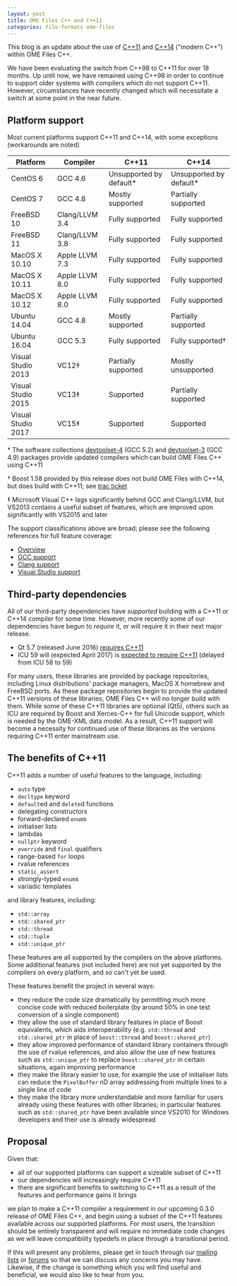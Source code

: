 ```yaml
---
layout: post
title: OME Files C++ and C++11
categories: file-formats ome-files
---
```


This blog is an update about the use of
[C++11](https://en.wikipedia.org/wiki/C%2B%2B11) and
[C++14](https://en.wikipedia.org/wiki/C%2B%2B14) ("modern C++") within
OME Files C++.

We have been evaluating the switch from C++98 to C++11 for over 18
months.  Up until now, we have remained using C++98 in order to
continue to support older systems with compilers which do not support
C++11.  However, circumstances have recently changed which will
necessitate a switch at some point in the near future.

## Platform support

Most current platforms support C++11 and C++14, with some exceptions
(workarounds are noted)

| Platform           | Compiler       | C++11                   | C++14                   |
| ------------------ | -------------- | ----------------------- | ----------------------- |
| CentOS 6           | GCC 4.6        | Unsupported by default* | Unsupported by default* |
| CentOS 7           | GCC 4.8        | Mostly supported        | Partially supported     |
| FreeBSD 10         | Clang/LLVM 3.4 | Fully supported         | Fully supported         |
| FreeBSD 11         | Clang/LLVM 3.8 | Fully supported         | Fully supported         |
| MacOS X 10.10      | Apple LLVM 7.3 | Fully supported         | Fully supported         |
| MacOS X 10.11      | Apple LLVM 8.0 | Fully supported         | Fully supported         |
| MacOS X 10.12      | Apple LLVM 8.0 | Fully supported         | Fully supported         |
| Ubuntu 14.04       | GCC 4.8        | Mostly supported        | Partially supported     |
| Ubuntu 16.04       | GCC 5.3        | Fully supported         | Fully supported†        |
| Visual Studio 2013 | VC12‡          | Partially supported     | Mostly unsupported      |
| Visual Studio 2015 | VC13‡          | Supported               | Partially supported     |
| Visual Studio 2017 | VC15‡          | Supported               | Supported               |

\* The software collections
  [devtoolset-4](https://www.softwarecollections.org/en/scls/rhscl/devtoolset-4/)
  (GCC 5.2) and
  [devtoolset-3](https://www.softwarecollections.org/en/scls/rhscl/devtoolset-3/)
  (GCC 4.9) packages provide updated compilers which can build OME
  Files C++ using C++11

† Boost 1.58 provided by this release does not build OME Files with
  C++14, but does build with C++11; see [trac
  ticket](https://svn.boost.org/trac/boost/ticket/11285)

‡ Microsoft Visual C++ lags significantly behind GCC and Clang/LLVM,
  but VS2013 contains a useful subset of features, which are improved
  upon significantly with VS2015 and later

The support classifications above are broad; please see the following
references for full feature coverage:

- [Overview](http://en.cppreference.com/w/cpp/compiler_support)
- [GCC support](https://gcc.gnu.org/projects/cxx-status.html#cxx11)
- [Clang support](http://clang.llvm.org/cxx_status.html)
- [Visual Studio support](https://msdn.microsoft.com/en-us/library/hh567368.aspx)

## Third-party dependencies

All of our third-party dependencies have *supported* building with a
C++11 or C++14 compiler for some time.  However, more recently some of
our dependencies have begun to *require* it, or will require it in
their next major release.

- Qt 5.7 (released June 2016) [requires
  C++11](http://blog.qt.io/blog/2016/06/16/qt-5-7-released/)
- ICU 59 will (expected April 2017) is [expected to require
  C++11](https://sourceforge.net/p/icu/mailman/message/35232691/)
  (delayed from ICU 58 to 59)

For many users, these libraries are provided by package repositories,
including Linux distributions' package managers, MacOS X homebrew and
FreeBSD ports.  As these package repositories begin to provide the
updated C++11 versions of these libraries, OME Files C++ will no
longer build with them.  While some of these C++11 libraries are
optional (Qt5), others such as ICU are required by Boost and
Xerces-C++ for full Unicode support, which is needed by the OME-XML
data model.  As a result, C++11 support will become a necessity for
continued use of these libraries as the versions requiring C++11 enter
mainstream use.

## The benefits of C++11

C++11 adds a number of useful features to the language, including:

- `auto` type
- `decltype` keyword
- `default`ed and `delete`d functions
- delegating constructors
- forward-declared `enum`s
- initialiser lists
- lambdas
- `nullptr` keyword
- `override` and `final` qualifiers
- range-based `for` loops
- rvalue references
- `static_assert`
- strongly-typed `enum`s
- variadic templates

and library features, including:

- `std::array`
- `std::shared_ptr`
- `std::thread`
- `std::tuple`
- `std::unique_ptr`

These features are all supported by the compilers on the above
platforms.  Some additional features (not included here) are not yet
supported by the compilers on every platform, and so can't yet be
used.

These features benefit the project in several ways:

- they reduce the code size dramatically by permitting much more
  concise code with reduced boilerplate (by around 50% in one test
  conversion of a single component)
- they allow the use of standard library features in place of Boost
  equivalents, which aids interoperability (e.g. `std::thread` and
  `std::shared_ptr` in place of `boost::thread` and
  `boost::shared_ptr`)
- they allow improved performance of standard library containers
  through the use of rvalue references, and also allow the use of new
  features such as `std::unique_ptr` to replace `boost::shared_ptr` in
  certain situations, again improving performance
- they make the library easier to use, for example the use of
  initialiser lists can reduce the `PixelBuffer` nD array addressing
  from multiple lines to a single line of code
- they make the library more understandable and more familiar for
  users already using these features with other libraries; in
  particular features such as `std::shared_ptr` have been available
  since VS2010 for Windows developers and their use is already
  widespread

## Proposal

Given that:

- all of our supported platforms can support a sizeable subset of
  C++11
- our dependencies will increasingly require C++11
- there are significant benefits to switching to C++11 as a result of
  the features and performance gains it brings

we plan to make a C++11 compiler a requirement in our upcoming 0.3.0
release of OME Files C++, and begin using a subset of the C++11
features available across our supported platforms.  For most users,
the transition should be entirely transparent and will require no
immediate code changes as we will leave compatibility typedefs in
place through a transitional period.

If this will present any problems, please get in touch through our
[mailing
lists](http://www.openmicroscopy.org/site/community/mailing-lists) or
[forums](http://www.openmicroscopy.org/community/) so that we can
discuss any concerns you may have.  Likewise, if the change is
something which you will find useful and beneficial, we would also
like to hear from you.
